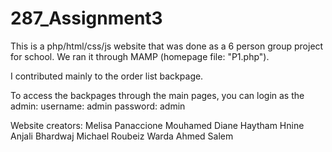 # 287_Assignment3
This is a php/html/css/js website that was done as a 6 person group project for school. We ran it through MAMP (homepage file: "P1.php").

I contributed mainly to the order list backpage.

To access the backpages through the main pages, you can login as the admin:
username: admin
password: admin

Website creators:
Melisa Panaccione
Mouhamed Diane
Haytham Hnine
Anjali Bhardwaj
Michael Roubeiz
Warda Ahmed Salem
